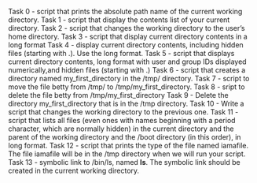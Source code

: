 Task 0 - script that prints the absolute path name of the current working directory.
Task 1 - script that display the contents list of your current directory.
Task 2 -  script that changes the working directory to the user’s home directory.
Task 3 - script that display current directory contents in a long format
Task 4 - display current directory contents, including hidden files (starting with .). Use the long format.
Task 5 - script that displays current directory contents, long format with user and group IDs displayed numerically,and hidden files (starting with .)
Task 6 - script that creates a directory named my_first_directory in the /tmp/ directory.
Task 7 - script to move the file betty from /tmp/ to /tmp/my_first_directory.
Task 8 - sript to delete the file betty from /tmp/my_first_directory
Task 9 - Delete the directory my_first_directory that is in the /tmp directory.
Task 10 - Write a script that changes the working directory to the previous one.
Task 11 - script that lists all files (even ones with names beginning with a period character, which are normally hidden) in the current directory and the parent of the working directory and the /boot directory (in this order), in long format.
Task 12 - script that prints the type of the file named iamafile. The file iamafile will be in the /tmp directory when we will run your script.
Task 13 - symbolic link to /bin/ls, named __ls__. The symbolic link should be created in the current working directory.

